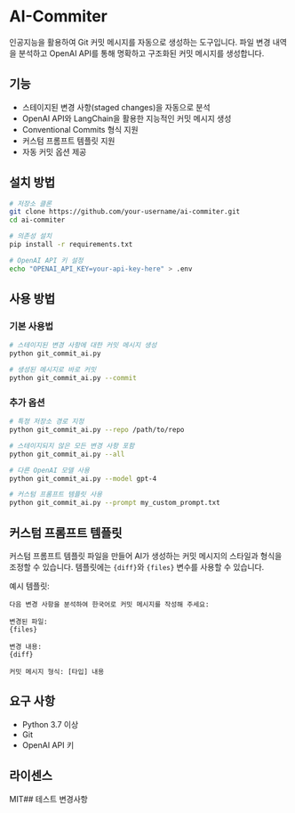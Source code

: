 # AI-Commiter

인공지능을 활용하여 Git 커밋 메시지를 자동으로 생성하는 도구입니다. 파일 변경 내역을 분석하고 OpenAI API를 통해 명확하고 구조화된 커밋 메시지를 생성합니다.

## 기능

- 스테이지된 변경 사항(staged changes)을 자동으로 분석
- OpenAI API와 LangChain을 활용한 지능적인 커밋 메시지 생성
- Conventional Commits 형식 지원
- 커스텀 프롬프트 템플릿 지원
- 자동 커밋 옵션 제공

## 설치 방법

```bash
# 저장소 클론
git clone https://github.com/your-username/ai-commiter.git
cd ai-commiter

# 의존성 설치
pip install -r requirements.txt

# OpenAI API 키 설정
echo "OPENAI_API_KEY=your-api-key-here" > .env
```

## 사용 방법

### 기본 사용법

```bash
# 스테이지된 변경 사항에 대한 커밋 메시지 생성
python git_commit_ai.py

# 생성된 메시지로 바로 커밋
python git_commit_ai.py --commit
```

### 추가 옵션

```bash
# 특정 저장소 경로 지정
python git_commit_ai.py --repo /path/to/repo

# 스테이지되지 않은 모든 변경 사항 포함
python git_commit_ai.py --all

# 다른 OpenAI 모델 사용
python git_commit_ai.py --model gpt-4

# 커스텀 프롬프트 템플릿 사용
python git_commit_ai.py --prompt my_custom_prompt.txt
```

## 커스텀 프롬프트 템플릿

커스텀 프롬프트 템플릿 파일을 만들어 AI가 생성하는 커밋 메시지의 스타일과 형식을 조정할 수 있습니다. 템플릿에는 `{diff}`와 `{files}` 변수를 사용할 수 있습니다.

예시 템플릿:

```
다음 변경 사항을 분석하여 한국어로 커밋 메시지를 작성해 주세요:

변경된 파일:
{files}

변경 내용:
{diff}

커밋 메시지 형식: [타입] 내용
```

## 요구 사항

- Python 3.7 이상
- Git
- OpenAI API 키

## 라이센스

MIT## 테스트 변경사항
